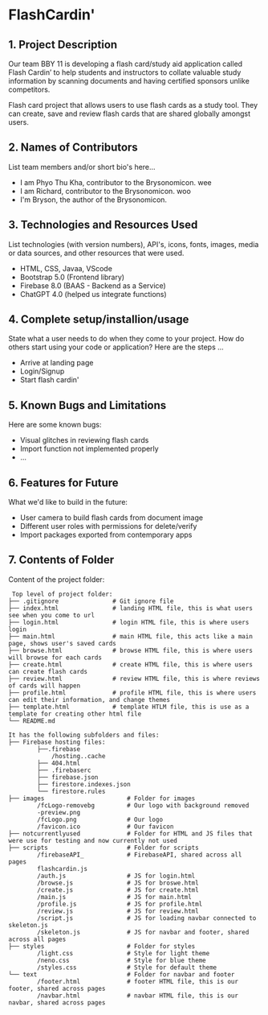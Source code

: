 # FlashCardin'

## 1. Project Description
Our team BBY 11 is developing a flash card/study aid application called Flash Cardin’ to help students and instructors to collate valuable study information by scanning documents and having certified sponsors unlike competitors.

Flash card project that allows users to use flash cards as a study tool. They can create, save and review flash cards that are shared globally amongst users. 

## 2. Names of Contributors
List team members and/or short bio's here... 
* I am Phyo Thu Kha, contributor to the Brysonomicon. wee
* I am Richard, contributor to the Brysonomicon. woo
* I'm Bryson, the author of the Brysonomicon.
	
## 3. Technologies and Resources Used
List technologies (with version numbers), API's, icons, fonts, images, media or data sources, and other resources that were used.
* HTML, CSS, Javaa, VScode
* Bootstrap 5.0 (Frontend library)
* Firebase 8.0 (BAAS - Backend as a Service)
* ChatGPT 4.0 (helped us integrate functions)

## 4. Complete setup/installion/usage
State what a user needs to do when they come to your project.  How do others start using your code or application?
Here are the steps ...
* Arrive at landing page
* Login/Signup
* Start flash cardin'

## 5. Known Bugs and Limitations
Here are some known bugs:
* Visual glitches in reviewing flash cards
* Import function not implemented properly
* ...

## 6. Features for Future
What we'd like to build in the future:
* User camera to build flash cards from document image
* Different user roles with permissions for delete/verify
* Import packages exported from contemporary apps
	
## 7. Contents of Folder
Content of the project folder:

```
 Top level of project folder: 
├── .gitignore               # Git ignore file
├── index.html               # landing HTML file, this is what users see when you come to url
├── login.html               # login HTML file, this is where users login
├── main.html                # main HTML file, this acts like a main page, shows user's saved cards
├── browse.html              # browse HTML file, this is where users will browse for each cards
├── create.html              # create HTML file, this is where users can create flash cards
├── review.html              # review HTML file, this is where reviews of cards will happen
├── profile.html             # profile HTML file, this is where users can edit their information, and change themes
├── template.html            # template HTLM file, this is use as a template for creating other html file
└── README.md

It has the following subfolders and files:
├── Firebase hosting files:
        ├──.firebase
            /hosting..cache  
        ├── 404.html                 
        ├── .firebaserc              
        ├── firebase.json            
        ├── firestore.indexes.json  
        └── firestore.rules                
├── images                       # Folder for images
        /fcLogo-removebg         # Our logo with background removed
        -preview.png     
        /fcLogo.png              # Our logo 
        /favicon.ico             # Our favicon
├── notcurrentlyused             # Folder for HTML and JS files that were use for testing and now currently not used        
├── scripts                      # Folder for scripts
        /firebaseAPI_            # FirebaseAPI, shared across all pages
        flashcardin.js
        /auth.js                 # JS for login.html
        /browse.js               # JS for broswe.html 
        /create.js               # JS for create.html
        /main.js                 # JS for main.html
        /profile.js              # JS for profile.html
        /review.js               # JS for review.html
        /script.js               # JS for loading navbar connected to skeleton.js
        /skeleton.js             # JS for navbar and footer, shared across all pages
├── styles                       # Folder for styles
        /light.css               # Style for light theme 
        /neno.css                # Style for blue theme
        /styles.css              # Style for default theme
└── text                         # Folder for navbar and footer
        /footer.html             # footer HTML file, this is our footer, shared across pages
        /navbar.html             # navbar HTML file, this is our navbar, shared across pages


```


